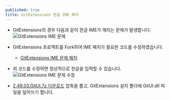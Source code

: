 ```yaml
---
published: true
title: GitExtensions 한글 IME 패치
---
```


- GitExtensions의 경우 다음과 같이 한글 IME가 깨지는 문제가 발생합니다.
 ![GitExtensions IME 문제]({{site.baseurl}}/assets/gitextensions_ime_problem.png)

- GitExtensions 프로젝트를 Fork하여 IME 패치가 필요한 코드를 수정하였습니다.
  - [GitExtensions IME 문제 패치](https://github.com/gitextensions/gitextensions/compare/release/2.49...rossheo:release/ime-patch)
 
- 위 코드를 수정하면 정상적으로 한글을 입력할 수 있습니다.
  ![GitExtensions IME 문제 수정]({{site.baseurl}}/assets/gitextensions_ime_problem_fixed.png)

- [2.49.03.GitUI.7z 다운로드](http://rossheo.com/downloads/2.49.03.GitUI.7z) 압축을 풀고,
  GitExtensions 설치 폴더에 GitUI.dll 파일을 덮어쓰기 합니다.
